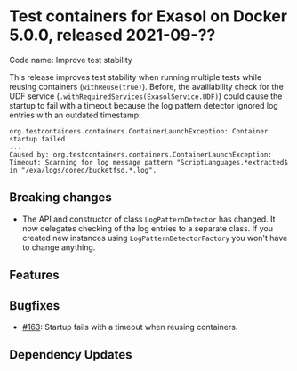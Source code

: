 # Test containers for Exasol on Docker 5.0.0, released 2021-09-??

Code name: Improve test stability

This release improves test stability when running multiple tests while reusing containers (`withReuse(true)`). Before, the availiability check for the UDF service (`.withRequiredServices(ExasolService.UDF)`) could cause the startup to fail with a timeout because the log pattern detector ignored log entries with an outdated timestamp:

```
org.testcontainers.containers.ContainerLaunchException: Container startup failed
...
Caused by: org.testcontainers.containers.ContainerLaunchException: Timeout: Scanning for log message pattern "ScriptLanguages.*extracted$ in "/exa/logs/cored/bucketfsd.*.log".
```

## Breaking changes

* The API and constructor of class `LogPatternDetector` has changed. It now delegates checking of the log entries to a separate class. If you created new instances using `LogPatternDetectorFactory` you won't have to change anything.

## Features

## Bugfixes

* [#163](https://github.com/exasol/exasol-testcontainers/issues/163): Startup fails with a timeout when reusing containers.

## Dependency Updates
